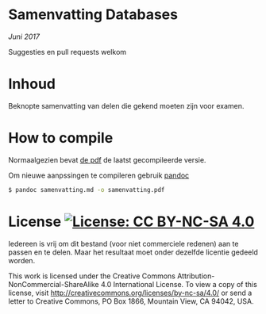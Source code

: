 # Samenvatting Databases

_Juni 2017_

Suggesties en pull requests welkom

# Inhoud 
Beknopte samenvatting van delen die gekend moeten zijn voor examen.

# How to compile
Normaalgezien bevat [de pdf](samenvatting.pdf) de laatst gecompileerde versie.

Om nieuwe aanpssingen te compileren gebruik [pandoc](http://pandoc.org/)

```sh
$ pandoc samenvatting.md -o samenvatting.pdf
```

# License [![License: CC BY-NC-SA 4.0](https://licensebuttons.net/l/by-nc-sa/4.0/80x15.png)](http://creativecommons.org/licenses/by-nc-sa/4.0/)
Iedereen is vrij om dit bestand (voor niet commerciele redenen) aan te passen en te delen. Maar het resultaat moet onder dezelfde licentie gedeeld worden.

This work is licensed under the Creative Commons Attribution-NonCommercial-ShareAlike 4.0 International License. To view a copy of this license, visit http://creativecommons.org/licenses/by-nc-sa/4.0/ or send a letter to Creative Commons, PO Box 1866, Mountain View, CA 94042, USA.
